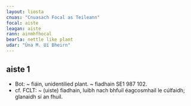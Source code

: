 ```yaml
---
layout: liosta
cnuas: "Cnuasach Focal as Teileann"
focal: aiste
leagan: aiste
rann: ainmhfhocal
bearla: nettle like plant
udar: "Úna M. Uí Bheirn"
---
```


## aiste 1

* Bot: ~ fiáin, unidentilied plant. ~ fiadhain SE1 987 102.
* cf. FCLT: ~ (uiste) fiadhain, luibh nach bhfuil éagcosmhail
 le cúlfaidh; glanaidh sí an fhuil.

